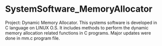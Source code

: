 # SystemSoftware_MemoryAllocator
Project: Dynamic Memory Allocator. 
This systems software is developed in C language on LINUX O.S. It includes methods to perform the dynamic memory allocation related functions in C programs. Major updates were done in mm.c program file.
